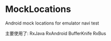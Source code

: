 # MockLocations
Android mock locations for emulator navi test  

主要使用了:
RxJava 
RxAndroid
BufferKnife
RxBus